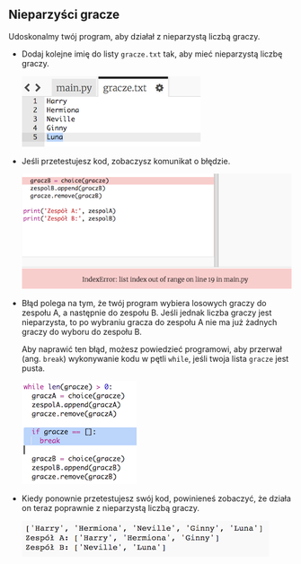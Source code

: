 ## Nieparzyści gracze

Udoskonalmy twój program, aby działał z nieparzystą liczbą graczy.

+ Dodaj kolejne imię do listy `gracze.txt` tak, aby mieć nieparzystą liczbę graczy.
    
    ![screenshot](images/team-luna.png)

+ Jeśli przetestujesz kod, zobaczysz komunikat o błędzie.
    
    ![screenshot](images/team-error.png)

+ Błąd polega na tym, że twój program wybiera losowych graczy do zespołu A, a następnie do zespołu B. Jeśli jednak liczba graczy jest nieparzysta, to po wybraniu gracza do zespołu A nie ma już żadnych graczy do wyboru do zespołu B.
    
    Aby naprawić ten błąd, możesz powiedzieć programowi, aby przerwał (ang. `break`) wykonywanie kodu w pętli `while`, jeśli twoja lista `gracze` jest pusta.
    
    ![screenshot](images/team-fix.png)

+ Kiedy ponownie przetestujesz swój kod, powinieneś zobaczyć, że działa on teraz poprawnie z nieparzystą liczbą graczy.
    
    ![screenshot](images/team-fix-test.png)